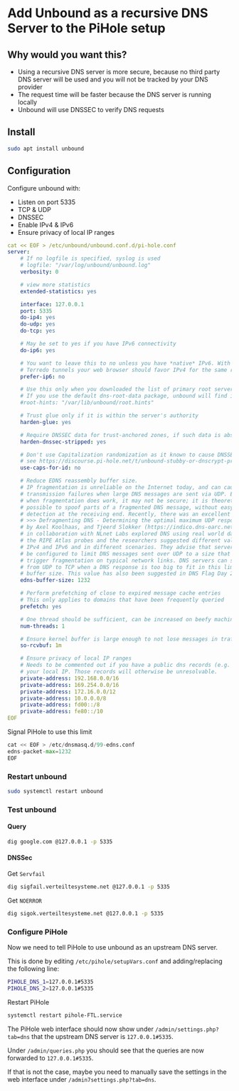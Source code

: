 # Add Unbound as a recursive DNS Server to the PiHole setup

## Why would you want this?

- Using a recursive DNS server is more secure, because no third party DNS server will be used
and you will not be tracked by your DNS provider
- The request time will be faster because the DNS server is running locally
- Unbound will use DNSSEC to verify DNS requests

## Install

```bash
sudo apt install unbound
```

## Configuration

Configure unbound with:

- Listen on port 5335
- TCP & UDP
- DNSSEC
- Enable IPv4 & IPv6
- Ensure privacy of local IP ranges

```yaml
cat << EOF > /etc/unbound/unbound.conf.d/pi-hole.conf
server:
    # If no logfile is specified, syslog is used
    # logfile: "/var/log/unbound/unbound.log"
    verbosity: 0

    # view more statistics
    extended-statistics: yes

    interface: 127.0.0.1
    port: 5335
    do-ip4: yes
    do-udp: yes
    do-tcp: yes

    # May be set to yes if you have IPv6 connectivity
    do-ip6: yes

    # You want to leave this to no unless you have *native* IPv6. With 6to4 and
    # Terredo tunnels your web browser should favor IPv4 for the same reasons
    prefer-ip6: no

    # Use this only when you downloaded the list of primary root servers!
    # If you use the default dns-root-data package, unbound will find it automatically
    #root-hints: "/var/lib/unbound/root.hints"

    # Trust glue only if it is within the server's authority
    harden-glue: yes

    # Require DNSSEC data for trust-anchored zones, if such data is absent, the zone becomes BOGUS
    harden-dnssec-stripped: yes

    # Don't use Capitalization randomization as it known to cause DNSSEC issues sometimes
    # see https://discourse.pi-hole.net/t/unbound-stubby-or-dnscrypt-proxy/9378 for further details
    use-caps-for-id: no

    # Reduce EDNS reassembly buffer size.
    # IP fragmentation is unreliable on the Internet today, and can cause
    # transmission failures when large DNS messages are sent via UDP. Even
    # when fragmentation does work, it may not be secure; it is theoretically
    # possible to spoof parts of a fragmented DNS message, without easy
    # detection at the receiving end. Recently, there was an excellent study
    # >>> Defragmenting DNS - Determining the optimal maximum UDP response size for DNS <<<
    # by Axel Koolhaas, and Tjeerd Slokker (https://indico.dns-oarc.net/event/36/contributions/776/)
    # in collaboration with NLnet Labs explored DNS using real world data from the
    # the RIPE Atlas probes and the researchers suggested different values for
    # IPv4 and IPv6 and in different scenarios. They advise that servers should
    # be configured to limit DNS messages sent over UDP to a size that will not
    # trigger fragmentation on typical network links. DNS servers can switch
    # from UDP to TCP when a DNS response is too big to fit in this limited
    # buffer size. This value has also been suggested in DNS Flag Day 2020.
    edns-buffer-size: 1232

    # Perform prefetching of close to expired message cache entries
    # This only applies to domains that have been frequently queried
    prefetch: yes

    # One thread should be sufficient, can be increased on beefy machines. In reality for most users running on small networks or on a single machine, it should be unnecessary to seek performance enhancement by increasing num-threads above 1.
    num-threads: 1

    # Ensure kernel buffer is large enough to not lose messages in traffic spikes
    so-rcvbuf: 1m

    # Ensure privacy of local IP ranges
    # Needs to be commented out if you have a public dns records (e.g. Cloudflare) resolving to
    # your local IP. Those records will otherwise be unresolvable.
    private-address: 192.168.0.0/16
    private-address: 169.254.0.0/16
    private-address: 172.16.0.0/12
    private-address: 10.0.0.0/8
    private-address: fd00::/8
    private-address: fe80::/10
EOF
```

Signal PiHole to use this limit

```python
cat << EOF > /etc/dnsmasq.d/99-edns.conf
edns-packet-max=1232
EOF
```

### Restart unbound

```bash
sudo systemctl restart unbound
```

### Test unbound

#### Query

```bash
dig google.com @127.0.0.1 -p 5335
```

#### DNSSec

Get `Servfail`

```bash
dig sigfail.verteiltesysteme.net @127.0.0.1 -p 5335
```

Get `NOERROR`

```bash
dig sigok.verteiltesysteme.net @127.0.0.1 -p 5335
```

### Configure PiHole

Now we need to tell PiHole to use unbound as an upstream DNS server.

This is done by editing `/etc/pihole/setupVars.conf` and adding/replacing the following line:

```bash
PIHOLE_DNS_1=127.0.0.1#5335
PIHOLE_DNS_2=127.0.0.1#5335
```

Restart PiHole

```bash
systemctl restart pihole-FTL.service
```

The PiHole web interface should now show under `/admin/settings.php?tab=dns` that the upstream DNS server is `127.0.0.1#5335`.

Under `/admin/queries.php` you should see that the queries are now forwarded to `127.0.0.1#5335`.

If that is not the case, maybe you need to manually save the settings in the web interface under `/admin7settings.php?tab=dns`.
